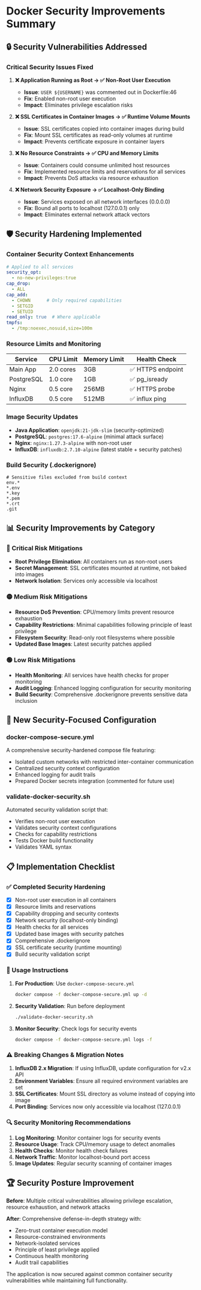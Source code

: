 # Docker Security Improvements Summary

## 🔒 Security Vulnerabilities Addressed

### Critical Security Issues Fixed

1. **❌ Application Running as Root → ✅ Non-Root User Execution**
   - **Issue**: `USER ${USERNAME}` was commented out in Dockerfile:46
   - **Fix**: Enabled non-root user execution
   - **Impact**: Eliminates privilege escalation risks

2. **❌ SSL Certificates in Container Images → ✅ Runtime Volume Mounts**
   - **Issue**: SSL certificates copied into container images during build
   - **Fix**: Mount SSL certificates as read-only volumes at runtime
   - **Impact**: Prevents certificate exposure in container layers

3. **❌ No Resource Constraints → ✅ CPU and Memory Limits**
   - **Issue**: Containers could consume unlimited host resources
   - **Fix**: Implemented resource limits and reservations for all services
   - **Impact**: Prevents DoS attacks via resource exhaustion

4. **❌ Network Security Exposure → ✅ Localhost-Only Binding**
   - **Issue**: Services exposed on all network interfaces (0.0.0.0)
   - **Fix**: Bound all ports to localhost (127.0.0.1) only
   - **Impact**: Eliminates external network attack vectors

## 🛡️ Security Hardening Implemented

### Container Security Context Enhancements

```yaml
# Applied to all services
security_opt:
  - no-new-privileges:true
cap_drop:
  - ALL
cap_add:
  - CHOWN      # Only required capabilities
  - SETGID
  - SETUID
read_only: true  # Where applicable
tmpfs:
  - /tmp:noexec,nosuid,size=100m
```

### Resource Limits and Monitoring

| Service | CPU Limit | Memory Limit | Health Check |
|---------|-----------|--------------|--------------|
| Main App | 2.0 cores | 3GB | ✅ HTTPS endpoint |
| PostgreSQL | 1.0 core | 1GB | ✅ pg_isready |
| Nginx | 0.5 core | 256MB | ✅ HTTPS probe |
| InfluxDB | 0.5 core | 512MB | ✅ influx ping |

### Image Security Updates

- **Java Application**: `openjdk:21-jdk-slim` (security-optimized)
- **PostgreSQL**: `postgres:17.6-alpine` (minimal attack surface)
- **Nginx**: `nginx:1.27.3-alpine` with non-root user
- **InfluxDB**: `influxdb:2.7.10-alpine` (latest stable + security patches)

### Build Security (.dockerignore)

```dockerignore
# Sensitive files excluded from build context
env.*
*.env
*.key
*.pem
*.crt
.git
```

## 📊 Security Improvements by Category

### 🔴 Critical Risk Mitigations
- **Root Privilege Elimination**: All containers run as non-root users
- **Secret Management**: SSL certificates mounted at runtime, not baked into images
- **Network Isolation**: Services only accessible via localhost

### 🟡 Medium Risk Mitigations
- **Resource DoS Prevention**: CPU/memory limits prevent resource exhaustion
- **Capability Restrictions**: Minimal capabilities following principle of least privilege
- **Filesystem Security**: Read-only root filesystems where possible
- **Updated Base Images**: Latest security patches applied

### 🟢 Low Risk Mitigations
- **Health Monitoring**: All services have health checks for proper monitoring
- **Audit Logging**: Enhanced logging configuration for security monitoring
- **Build Security**: Comprehensive .dockerignore prevents sensitive data inclusion

## 🚀 New Security-Focused Configuration

### docker-compose-secure.yml
A comprehensive security-hardened compose file featuring:
- Isolated custom networks with restricted inter-container communication
- Centralized security context configuration
- Enhanced logging for audit trails
- Prepared Docker secrets integration (commented for future use)

### validate-docker-security.sh
Automated security validation script that:
- Verifies non-root user execution
- Validates security context configurations
- Checks for capability restrictions
- Tests Docker build functionality
- Validates YAML syntax

## 📋 Implementation Checklist

### ✅ Completed Security Hardening
- [x] Non-root user execution in all containers
- [x] Resource limits and reservations
- [x] Capability dropping and security contexts
- [x] Network security (localhost-only binding)
- [x] Health checks for all services
- [x] Updated base images with security patches
- [x] Comprehensive .dockerignore
- [x] SSL certificate security (runtime mounting)
- [x] Build security validation script

### 📌 Usage Instructions

1. **For Production**: Use `docker-compose-secure.yml`
   ```bash
   docker compose -f docker-compose-secure.yml up -d
   ```

2. **Security Validation**: Run before deployment
   ```bash
   ./validate-docker-security.sh
   ```

3. **Monitor Security**: Check logs for security events
   ```bash
   docker compose -f docker-compose-secure.yml logs -f
   ```

### ⚠️ Breaking Changes & Migration Notes

1. **InfluxDB 2.x Migration**: If using InfluxDB, update configuration for v2.x API
2. **Environment Variables**: Ensure all required environment variables are set
3. **SSL Certificates**: Mount SSL directory as volume instead of copying into image
4. **Port Binding**: Services now only accessible via localhost (127.0.0.1)

### 🔍 Security Monitoring Recommendations

1. **Log Monitoring**: Monitor container logs for security events
2. **Resource Usage**: Track CPU/memory usage to detect anomalies
3. **Health Checks**: Monitor health check failures
4. **Network Traffic**: Monitor localhost-bound port access
5. **Image Updates**: Regular security scanning of container images

## 🏆 Security Posture Improvement

**Before**: Multiple critical vulnerabilities allowing privilege escalation, resource exhaustion, and network attacks

**After**: Comprehensive defense-in-depth strategy with:
- Zero-trust container execution model
- Resource-constrained environments
- Network-isolated services
- Principle of least privilege applied
- Continuous health monitoring
- Audit trail capabilities

The application is now secured against common container security vulnerabilities while maintaining full functionality.